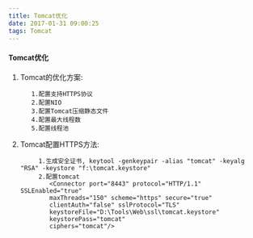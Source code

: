 ```yaml
---
title: Tomcat优化
date: 2017-01-31 09:00:25
tags: Tomcat
---
```


#### Tomcat优化

1. Tomcat的优化方案:

          1.配置支持HTTPS协议
          2.配置NIO
          3.配置Tomcat压缩静态文件
          4.配置最大线程数
          5.配置线程池

2. Tomcat配置HTTPS方法:

            1.生成安全证书, keytool -genkeypair -alias "tomcat" -keyalg "RSA" -keystore "f:\tomcat.keystore"  
            2.配置tomcat
               <Connector port="8443" protocol="HTTP/1.1" SSLEnabled="true"  
               maxThreads="150" scheme="https" secure="true"  
               clientAuth="false" sslProtocol="TLS"   
               keystoreFile="D:\Tools\Web\ssl\tomcat.keystore"  
               keystorePass="tomcat"  
               ciphers="tomcat"/>  
